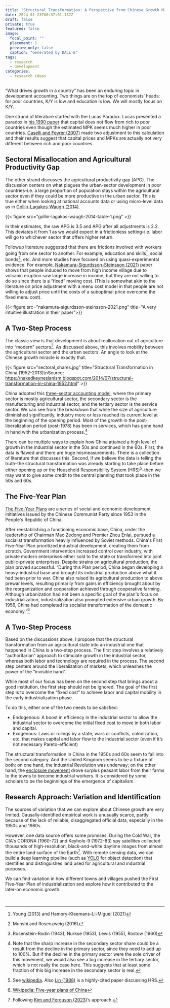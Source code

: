 ```yaml
---
title: "Structural Transformation: A Perspective from Chinese Growth Miracle"
date: 2024-01-23T00:37:01.137Z
draft: false
private: true
featured: false
image:
  focal_point: ""
  placement: 1
  preview_only: false
  caption: "Generated by DALL·E"
tags:
  - research
  - development
categories:
  - research ideas
---
```


“What drives growth in a country” has been an enduring topic in development accounting. Two things are on the top of economists’ heads: for poor countries, K/Y is low and education is low. We will mostly focus on K/Y. 

One strand of literature started with the Lucas Paradox. Lucas presented a paradox in [his 1990 paper](https://www.jstor.org/stable/2006549) that capital does not flow from rich to poor countries even though the estimated MPK seems much higher in poor countries. [Caselli and Feyrer (2007)](https://personal.lse.ac.uk/casellif/papers/mpk.pdf) made two adjustment to this calculation and their results suggest that capital prices and MPKs are actually not very different between rich and poor countries. 

## Sectoral Misallocation and Agricultural Productivity Gap

The other strand discusses the agricultural productivity gap (APG). The discussion centers on what plagues the urban-sector development in poor countries–i.e. a large proportion of population stays within the agricultural sector even if they could be more productive in the urban sector. This is true either when looking at national accounts data or using micro-level data as in [Gollin-Lagakos-Waugh (2014)](https://www.nber.org/papers/w19628). 


{{< figure src="gollin-lagakos-waugh-2014-table-1.png" >}}

In their estimates, the raw APG is 3.5 and APG after all adjustments is 2.2. This deviates it from 1 as we would expect in a frictionless setting–i.e. labor will go to whichever sector that offers higher return. 

Followup literature suggested that there are frictions involved with workers going from one sector to another. For example, education and skills[^1], social bonds[^2], etc. And more studies have focused on using quasi-experimental evidence. For example, [Nakamura-Sigurdsson-Steinsson (2021)](https://eml.berkeley.edu/~enakamura/papers/giftofmoving.pdf) paper shows that people induced to move from high income village due to volcanic eruption saw large increase in income, but they are not willing to do so since there is a “fixed” moving cost. (This is somewhat akin to the literature on price adjustment with a menu cost model in that people are not willing to adjust price until the costs of a suboptimal price overcome the fixed menu cost).

[^1]: Young (2013) and Hamory-Kleemans-Li-Miguel (2021)
[^2]: Munshi and Rosenzweig (2016)




{{< figure src="nakamura-sigurdsson-steinsson-2021.png" title="A very intuitive illustration in their paper">}} 

## A Two-Step Process

The classic view is that development is about reallocation out of agriculture into “modern” sectors[^3]. As discussed above, this involves mobility between the agricultural sector and the urban sectors. An angle to look at the Chinese growth miracle is exactly that. 

[^3]: Rosenstein-Rodin (1943), Nurkse (1953), Lewis (1955), Rostow (1960)


{{< figure src="sectoral_shares.jpg" title="Structural Transformation in China (1952-2013)\nSource: https://nakedkeynesianism.blogspot.com/2014/07/structural-transformation-in-china-1952.html" >}}

China adopted this [three-sector accounting model](https://en.wikipedia.org/wiki/Three-sector_model), where the primary sector is mostly agricultural sector, the secondary sector is the manufacturing and industrial sector, and the tertiary sector is the service sector. We can see from the breakdown that while the size of agriculture diminished significantly, industry more or less reached its current level at the beginning of the opening period. Most of the growth in the post-liberalization period (post-1978) has been in services, which has gone hand in hand with the urbanization process.[^4]

[^4]: Note that the sharp increase in the secondary sector share could be a result from the decline in the primary sector, since they need to add up to 100%. But if the decline in the primary sector were the sole driver of this movement, we would also see a big increase in the tertiary sector, which is not really the case here. This suggests that at least some fraction of this big increase in the secondary sector is real. 

There can be multiple ways to explain how China attained a high level of growth in the industrial sector in the 50s and continued in the 60s. First, the data is flawed and there are huge mismeasurements. There is a collection of literature that discusses this. Second, if we believe the data is telling the truth–the structural transformation was already starting to take place before either opening up or the Household Responsibility System (HRS)[^5]–then we may want to give some credit to the central planning that took place in the 50s and 60s. 

[^5]: See [wikipedia](). Also [Lin (1988)](https://www.jstor.org/stable/1566543) is a highly-cited paper discussing HRS. 

## The Five-Year Plan

[The Five-Year Plans](https://en.wikipedia.org/wiki/Five-year_plans_of_China) are a series of social and economic development initiatives issued by the Chinese Communist Party since 1953 in the People's Republic of China.

After reestablishing a functioning economic base, China, under the leadership of Chairman Mao Zedong and Premier Zhou Enlai, pursued a socialist transformation heavily influenced by Soviet methods. China's First Five-Year Plan prioritized industrial development, creating them from scratch. Government intervention increased control over industry, with private modern enterprises either sold to the state or transformed into joint public-private enterprises. Despite strains on agricultural production, the plan proved successful. “During this Plan period, China began developing a heavy-industrial base and brought its industrial production above what it had been prior to war. China also raised its agricultural production to above prewar levels, resulting primarily from gains in efficiency brought about by the reorganization and cooperation achieved through cooperative farming. Although urbanization had not been a specific goal of the plan's focus on industrialization, industrialization also prompted extensive urban growth. By 1956, China had completed its socialist transformation of the domestic economy.”[^6]

[^6]: [Wikipedia: Five-year plans of China](https://en.wikipedia.org/wiki/Five-year_plans_of_China)

## A Two-Step Process

Based on the discussions above, I propose that the structural transformation from an agricultural state into an industrial one that happened in China is a two-step process. The first step involves a relatively “authoritarian” approach to stimulate growth in the industrial sector, whereas both labor and technology are required in the process. The second step centers around the liberalization of markets, which unleashes the power of the “invisible hand”. 

While most of our focus has been on the second step that brings about a good institution, the first step should not be ignored. The goal of the first step is to overcome the “fixed cost” to achieve labor and capital mobility in the early industrialization phase. 

To do this, either one of the two needs to be satisfied:  
- Endogenous: A boost in efficiency in the industrial sector to allow the industrial sector to overcome the initial fixed cost to move in both labor and capital. 
- Exogenous: Laws or rulings by a state, wars or conflicts, colonization, etc. that makes capital and labor flow to the industrial sector (even if it’s not necessary Pareto-efficient)

The structural transformation in China in the 1950s and 60s seem to fall into the second category. And the United Kingdom seems to be a fixture of both: on one hand, the Industrial Revolution was underway; on the other hand, the [enclosure movement](https://en.wikipedia.org/wiki/Enclosure) drove surplus peasant labor from their farms to the towns to become industrial workers. It is considered by some scholars to be the beginnings of the emergence of capitalism.

## Research Approach: Variation and Identification

The sources of variation that we can explore about Chinese growth are very limited. Causally-identified empirical work is unusually scarce, partly because of the lack of reliable, disaggregated official data, especially in the 1950s and 1960s. 

However, one data source offers some promises. During the Cold War, the CIA's CORONA (1960-72) and Keyhole-9 (1972-83) spy satellites collected thousands of high-resolution, black-and-white daytime images from almost the entire land surface of the Earth[^7]. With remote sensing data, we can build a deep learning pipeline (such as [YOLO](https://arxiv.org/abs/1506.02640) for object detection) that identifies and distinguishes land used for agricultural and industrial purposes. 

We can find variation in how different towns and villages pushed the First Five-Year Plan of industrialization and explore how it contributed to the later-on economic growth. 

[^7]: Following [Kim and Ferguson (2023)](https://oliverwkim.com/papers/oliver_kim_JMP.pdf)’s approach. 


<br>




